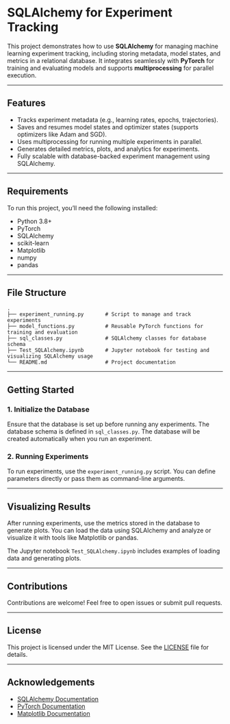 
# SQLAlchemy for Experiment Tracking

This project demonstrates how to use **SQLAlchemy** for managing machine learning experiment tracking, 
including storing metadata, model states, and metrics in a relational database. It integrates seamlessly 
with **PyTorch** for training and evaluating models and supports **multiprocessing** for parallel execution.

---

## Features

- Tracks experiment metadata (e.g., learning rates, epochs, trajectories).
- Saves and resumes model states and optimizer states (supports optimizers like Adam and SGD).
- Uses multiprocessing for running multiple experiments in parallel.
- Generates detailed metrics, plots, and analytics for experiments.
- Fully scalable with database-backed experiment management using SQLAlchemy.

---

## Requirements

To run this project, you’ll need the following installed:

- Python 3.8+
- PyTorch
- SQLAlchemy
- scikit-learn
- Matplotlib
- numpy
- pandas

---

## File Structure

```
.
├── experiment_running.py       # Script to manage and track experiments
├── model_functions.py          # Reusable PyTorch functions for training and evaluation
├── sql_classes.py              # SQLAlchemy classes for database schema
├── Test_SQLAlchemy.ipynb       # Jupyter notebook for testing and visualizing SQLAlchemy usage
└── README.md                   # Project documentation
```

---

## Getting Started

### 1. Initialize the Database
Ensure that the database is set up before running any experiments. The database schema is defined in `sql_classes.py`. 
The database will be created automatically when you run an experiment.

### 2. Running Experiments
To run experiments, use the `experiment_running.py` script. You can define parameters directly or pass them 
as command-line arguments.

---

## Visualizing Results

After running experiments, use the metrics stored in the database to generate plots. 
You can load the data using SQLAlchemy and analyze or visualize it with tools like Matplotlib or pandas.

The Jupyter notebook `Test_SQLAlchemy.ipynb` includes examples of loading data and generating plots.

---

## Contributions

Contributions are welcome! Feel free to open issues or submit pull requests.

---

## License

This project is licensed under the MIT License. See the [LICENSE](LICENSE) file for details.

---

## Acknowledgements

- [SQLAlchemy Documentation](https://docs.sqlalchemy.org/)
- [PyTorch Documentation](https://pytorch.org/docs/)
- [Matplotlib Documentation](https://matplotlib.org/)

